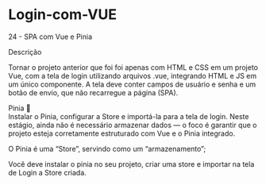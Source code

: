 # Login-com-VUE
24 - SPA com Vue e Pinia

Descrição

Tornar o projeto anterior que foi foi apenas com HTML e CSS em um projeto Vue, com a tela de login utilizando arquivos .vue, integrando HTML e JS em um único componente. A tela deve conter campos de usuário e senha e um botão de envio, que não recarregue a página (SPA).

Pinia 🍍  
Instalar o Pinia, configurar a Store e importá-la para a tela de login. Neste estágio, ainda não é necessário armazenar dados — o foco é garantir que o projeto esteja corretamente estruturado com Vue e o Pinia integrado.

O Pinia é uma “Store”, servindo como um “armazenamento”;

Você deve instalar o pinia no seu projeto, criar uma store e importar na tela de Login a Store criada.
